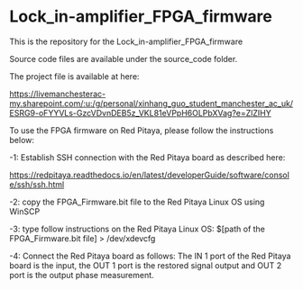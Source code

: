 # Lock_in-amplifier_FPGA_firmware

This is the repository for the Lock_in-amplifier_FPGA_firmware

Source code files are available under the source_code folder.

The project file is available at here: 

https://livemanchesterac-my.sharepoint.com/:u:/g/personal/xinhang_guo_student_manchester_ac_uk/ESRG9-oFYYVLs-GzcVDvnDEB5z_VKL81eVPpH6OLPbXVag?e=ZlZIHY

To use the FPGA firmware on Red Pitaya, please follow the instructions below:

-1: Establish SSH connection with the Red Pitaya board as described here: 

https://redpitaya.readthedocs.io/en/latest/developerGuide/software/console/ssh/ssh.html

-2: copy the FPGA_Firmware.bit file to the Red Pitaya Linux OS using WinSCP

-3: type follow instructions on the Red Pitaya Linux OS: $[path of the FPGA_Firmware.bit file] > /dev/xdevcfg

-4: Connect the Red Pitaya board as follows: The IN 1 port of the Red Pitaya board is the input, the OUT 1 port is the restored signal output and OUT 2 port is the output phase measurement.
